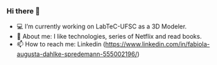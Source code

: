 ### Hi there 👋

- :computer: I’m currently working on LabTeC-UFSC as a 3D Modeler.
- 💬 About me: I like technologies, series of Netflix and read books.
- 📫 How to reach me: Linkedin (https://www.linkedin.com/in/fabiola-augusta-dahlke-spredemann-555002196/)

